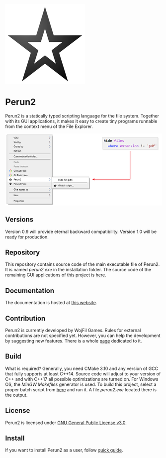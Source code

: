 ![Logo](res/perun2ico.png)

# Perun2

Perun2 is a statically typed scripting language for the file system. 
Together with its GUI applications, it makes it easy to create tiny programs runnable from the context menu of the File Explorer.

![Menu examples](res/menuexample.png)

## Versions

Version 0.9 will provide eternal backward compatibility.
Version 1.0 will be ready for production.

## Repository

This repository contains source code of the main executable file of Perun2.
It is named *perun2.exe* in the installation folder.
The source code of the remaining GUI applications of this project is [here](https://github.com/wojfil/perun2-gui).

## Documentation

The documentation is hosted at [this website](https://perun2.org/docs).

## Contribution

Perun2 is currently developed by WojFil Games.
Rules for external contributions are not specified yet.
However, you can help the development by suggesting new features.
There is a whole [page](FUTURE.md) dedicated to it.

## Build

What is required? 
Generally, you need CMake 3.10 and any version of GCC that fully supports at least C++14.
Source code will adjust to your version of C++ and with C++17 all possible optimizations are turned on.
For Windows OS, the *MinGW Makefiles* generator is used.
To build this project, select a proper batch script from [here](src/build) and run it. 
A file *perun2.exe* located there is the output.

## License

Perun2 is licensed under [GNU General Public License v3.0](LICENSE.txt).

## Install

If you want to install Perun2 as a user, follow [quick guide](https://perun2.org/docs/quickguide).
